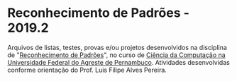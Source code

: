 # **Reconhecimento de Padrões - 2019.2**
Arquivos de listas, testes, provas e/ou projetos desenvolvidos na disciplina de "[Reconhecimento de Padrões][RP]", no curso de [Ciência da Computação na Universidade Federal do Agreste de Pernambuco][UFAPE]. Atividades desenvolvidas conforme orientação do Prof. Luis Filipe Alves Pereira.

<!-- Links -->

[RP]: https://g.co/kgs/5GMvau
[UFAPE]: http://ufape.edu.br/br/bacharelado-em-ci%C3%AAncias-computa%C3%A7%C3%A3o
<!-- [bnb]:  -->
